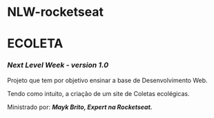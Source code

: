 # NLW-rocketseat

<h1>ECOLETA</h1>
<h3><strong><em>Next Level Week - version 1.0</em></strong></h3>
<p>Projeto que tem por objetivo ensinar a base de Desenvolvimento Web.</p>
<p>Tendo como intuito, a criação de um site de Coletas ecolégicas.</p>
<p>Ministrado por: <strong><em>Mayk Brito, Expert na Rocketseat.</em></strong></p>

